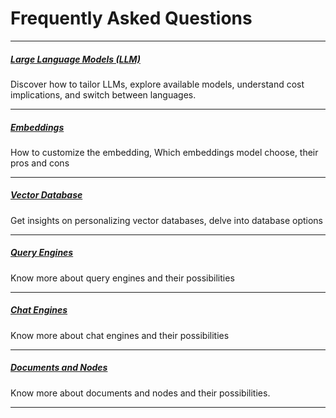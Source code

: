 # Frequently Asked Questions

---

##### [Large Language Models (LLM)](/python/framework/community/faq/llms)

Discover how to tailor LLMs, explore available models, understand cost implications, and switch between languages.

---

##### [Embeddings](/python/framework/community/faq/embeddings)

How to customize the embedding, Which embeddings model choose, their pros and cons

---

##### [Vector Database](/python/framework/community/faq/vector_database)

Get insights on personalizing vector databases, delve into database options

---

##### [Query Engines](/python/framework/community/faq/query_engines)

Know more about query engines and their possibilities

---

##### [Chat Engines](/python/framework/community/faq/chat_engines)

Know more about chat engines and their possibilities

---

##### [Documents and Nodes](/python/framework/community/faq/documents_and_nodes)

Know more about documents and nodes and their possibilities.

---
